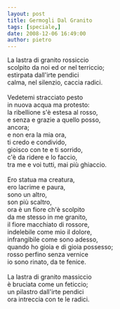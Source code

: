 ```yaml
---
layout: post
title: Germogli Dal Granito
tags: [speciale,]
date: 2008-12-06 16:49:00
author: pietro
---
```

La lastra di granito rossiccio<br/>scolpito da noi ed or nel terriccio;<br/>estirpata dall'irte pendici<br/>calma, nel silenzio, caccia radici.<br/><br/>Vedetemi stracciato pesto<br/>in nuova acqua ma protesto:<br/>la ribellione s'è estesa al rosso,<br/>e senza e grazie a quello posso,<br/>ancora;<br/>e non era la mia ora,<br/>ti credo e condivido,<br/>gioisco con te e ti sorrido,<br/>c'è da ridere e lo faccio,<br/>tra me e voi tutti, mai più ghiaccio.<br/><br/>Ero statua ma creatura,<br/>ero lacrime e paura,<br/>sono un altro,<br/>son più scaltro,<br/>ora è un fiore ch'è scolpito<br/>da me stesso in me granito,<br/>il fiore macchiato di rossore,<br/>indelebile come mio il dolore,<br/>infrangibile come sono adesso,<br/>quando ho gioia e di gioia possesso;<br/>rosso perfino senza vernice<br/>io sono rinato, da te fenice.<br/><br/>La lastra di granito massiccio<br/>è bruciata come un feticcio;<br/>un pilastro dall'irte pendici<br/>ora intreccia con te le radici.
